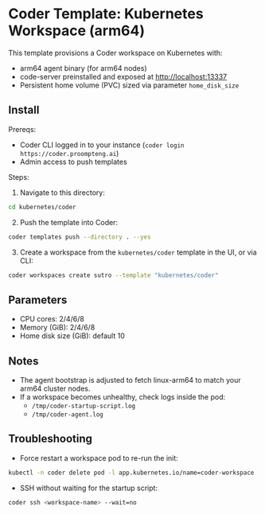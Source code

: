 # Coder Template: Kubernetes Workspace (arm64)

This template provisions a Coder workspace on Kubernetes with:

- arm64 agent binary (for arm64 nodes)
- code-server preinstalled and exposed at <http://localhost:13337>
- Persistent home volume (PVC) sized via parameter `home_disk_size`

## Install

Prereqs:

- Coder CLI logged in to your instance (`coder login https://coder.proompteng.ai`)
- Admin access to push templates

Steps:

1. Navigate to this directory:

```bash
cd kubernetes/coder
```

2. Push the template into Coder:

```bash
coder templates push --directory . --yes
```

3. Create a workspace from the `kubernetes/coder` template in the UI, or via CLI:

```bash
coder workspaces create sutro --template "kubernetes/coder"
```

## Parameters

- CPU cores: 2/4/6/8
- Memory (GiB): 2/4/6/8
- Home disk size (GiB): default 10

## Notes

- The agent bootstrap is adjusted to fetch linux-arm64 to match your arm64 cluster nodes.
- If a workspace becomes unhealthy, check logs inside the pod:
  - `/tmp/coder-startup-script.log`
  - `/tmp/coder-agent.log`

## Troubleshooting

- Force restart a workspace pod to re-run the init:

```bash
kubectl -n coder delete pod -l app.kubernetes.io/name=coder-workspace
```

- SSH without waiting for the startup script:

```bash
coder ssh <workspace-name> --wait=no
```
